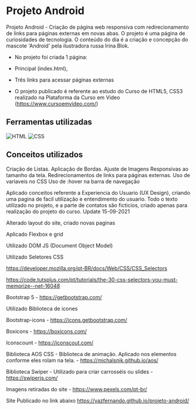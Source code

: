 # Projeto Android

Projeto Android - Criação de página web responsiva com redirecionamento de links para páginas externas em novas abas.
O projeto é uma página de curiosidades de tecnologia. O conteúdo do dia é a criação e concepção do mascote 'Android' pela ilustradora russa Irina Blok.

* No projeto foi criada 1 página:

* Principal (index.html),
* Três links para acessar páginas externas
* O projeto publicado é referente ao estudo do Curso de HTML5, CSS3 realizado na Plataforma da Curso em Video (https://www.cursoemvideo.com/)

## Ferramentas utilizadas
![HTML](https://img.shields.io/badge/HTML5-E34F26?style=for-the-badge&logo=html5&logoColor=white)
![CSS](https://img.shields.io/badge/CSS3-1572B6?style=for-the-badge&logo=css3&logoColor=white)


## Conceitos utilizados
Criação de Listas.
Aplicação de Bordas.
Ajuste de Imagens Responsivas ao tamanho da tela.
Redirecionamentos de links para páginas externas.
Uso de variaveis no CSS
Uso de :hover na barra de navegação

Aplicado conceitos referente a Experiencia do Usuario (UX Design), criando uma pagina de facil utilização e entendimento do usuario.
Todo o texto utilizado no projeto, e a parte de contatos são ficticios, criado apenas para realização do projeto do curso.
Update
15-09-2021

Alterado layout do site, criado novas paginas

Aplicado Flexbox e grid

Utilizado DOM JS (Document Object Model)

Utilizado Seletores CSS

https://developer.mozilla.org/pt-BR/docs/Web/CSS/CSS_Selectors

https://code.tutsplus.com/pt/tutorials/the-30-css-selectors-you-must-memorize--net-16048

Bootstrap 5 - https://getbootstrap.com/

Utilizado Biblioteca de icones

Bootstrap-icons - https://icons.getbootstrap.com/

Boxicons - https://boxicons.com/

Iconscount - https://iconscout.com/

Biblioteca AOS CSS - Biblioteca de animação. Aplicado nos elementos conforme eles rolam na tela. - https://michalsnik.github.io/aos/

Biblioteca Swiper - Utilizado para criar carrosséis ou slides - https://swiperjs.com/

Imagens retiradas do site - https://www.pexels.com/pt-br/

Site Publicado no link abaixo
https://vazfernando.github.io/projeto-android/
